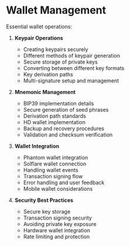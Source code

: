 # Wallet Management

Essential wallet operations:

1. **Keypair Operations**
   - Creating keypairs securely
   - Different methods of keypair generation
   - Secure storage of private keys
   - Converting between different key formats
   - Key derivation paths
   - Multi-signature setup and management

2. **Mnemonic Management**
   - BIP39 implementation details
   - Secure generation of seed phrases
   - Derivation path standards
   - HD wallet implementation
   - Backup and recovery procedures
   - Validation and checksum verification

3. **Wallet Integration**
   - Phantom wallet integration
   - Solflare wallet connection
   - Handling wallet events
   - Transaction signing flow
   - Error handling and user feedback
   - Mobile wallet considerations

4. **Security Best Practices**
   - Secure key storage
   - Transaction signing security
   - Avoiding private key exposure
   - Hardware wallet integration
   - Rate limiting and protection
